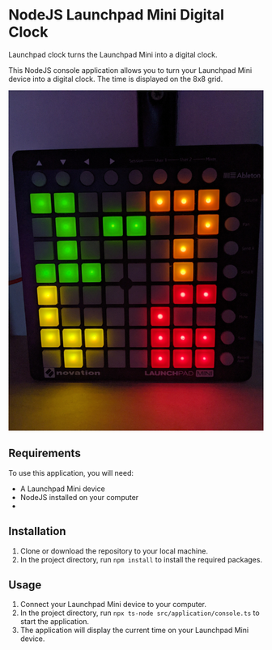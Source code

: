 # NodeJS Launchpad Mini Digital Clock
Launchpad clock turns the Launchpad Mini into a digital clock.

This NodeJS console application allows you to turn your Launchpad Mini device into a digital clock. The time is displayed on the 8x8 grid.

![Screenshot](LaunchpadClock.jpg)


## Requirements

To use this application, you will need:

-   A Launchpad Mini device
-   NodeJS installed on your computer
-

## Installation

1.  Clone or download the repository to your local machine.
2.  In the project directory, run `npm install` to install the required packages.

## Usage

1.  Connect your Launchpad Mini device to your computer.
2.  In the project directory, run `npx ts-node src/application/console.ts` to start the application.
3.  The application will display the current time on your Launchpad Mini device.